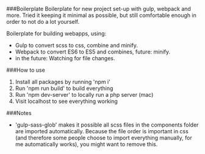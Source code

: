 ###Boilerplate
Boilerplate for new project set-up with gulp, webpack and more.
Tried it keeping it minimal as possible, but still comfortable enough in order to not do a lot yourself.

Boilerplate for building webapps, using:
* Gulp to convert scss to css, combine and minify.
* Webpack to convert ES6 to ES5 and combines, future: minify.
* in the future: Watching for file changes.

###How to use
1. Install all packages by running 'npm i'
2. Run 'npm run build' to build everything
3. Run 'npm dev-server' to locally run a php server (mac)
4. Visit localhost to see everything working

###Notes
- 'gulp-sass-glob' makes it possible all scss files in the components folder are imported automatically. Because the file order is important in css (and therefore some people choose to import everything manually, for me automatically works), you might want to remove this.
